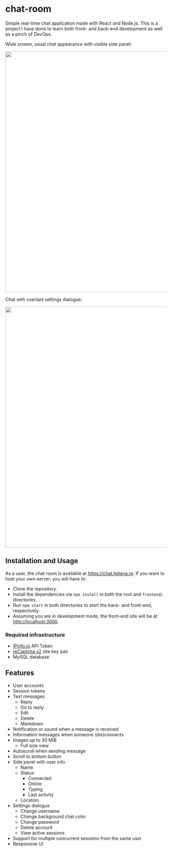 # chat-room
Simple real-time chat application made with React and Node.js. This is a project I have done to learn both front- and back-end development as well as a pinch of DevOps.

Wide screen, usual chat appearance with visible side panel:
<p>
  <img src="https://i.imgur.com/OvXJPWH.png" width="750" height="auto">
</p>
Chat with overlaid settings dialogue:
<p>
  <img src="https://i.imgur.com/SdByVIP.png" width="750" height="auto">
</p>

## Installation and Usage
As a user, the chat room is available at <https://chat.helena.re>.
If you want to host your own server, you will have to:
- Clone the repository.
- Install the dependencies via `npm install` in both the root and `frontend/` directories.
- Run `npm start` in both directories to start the back- and front-end, respectively.
- Assuming you are in development mode, the front-end site will be at [http://localhost:3000](http://localhost:3000).

### Required infrastructure
- [IPinfo.io](https://ipinfo.io/) API Token
- [reCaptcha v2](https://developers.google.com/recaptcha/intro) site key pair
- MySQL database

## Features

- User accounts
- Session tokens
- Text messages
  - Reply
  - Go to reply
  - Edit
  - Delete
  - Markdown
- Notification or sound when a message is received
- Information messages when someone (dis)connects
- Images up to 30 MiB
  - Full size view
- Autoscroll when sending message
- Scroll to bottom button
- Side panel with user info
  - Name
  - Status
    - Connected
    - Online
    - Typing
    - Last activity
  - Location
- Settings dialogue
  - Change username
  - Change background chat color
  - Change password
  - Delete account
  - View active sessions
- Support for multiple concurrent sessions from the same user
- Responsive UI
